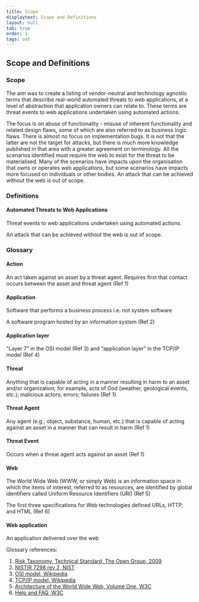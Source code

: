 ```yaml
---
title: Scope
displaytext: Scope and Definitions
layout: null
tab: true
order: 1
tags: oat
---
```


## Scope and Definitions

### Scope
The aim was to create a listing of vendor-neutral and technology agnostic terms that describe real-world automated threats to web applications, at a level of abstraction that application owners can relate to. These terms are threat events to web applications undertaken using automated actions.

The focus is on abuse of functionality - misuse of inherent functionality and related design flaws, some of which are also referred to as business logic flaws. There is almost no focus on implementation bugs. It is not that the latter are not the target for attacks, but there is much more knowledge published in that area with a greater agreement on terminology. All the scenarios identified must require the web to exist for the threat to be materialised. Many of the scenarios have impacts upon the organisation that owns or operates web applications, but some scenarios have impacts more focused on individuals or other bodies. An attack that can be achieved without the web is out of scope.

### Definitions

#### Automated Threats to Web Applications
Threat events to web applications undertaken using automated actions. 

An attack that can be achieved without the web is out of scope.

### Glossary

#### Action
An act taken against an asset by a threat agent. Requires first that contact occurs between the asset and threat agent (Ref 1)

#### Application
Software that performs a business process i.e. not system software

A software program hosted by an information system (Ref 2)
#### Application layer
"Layer 7” in the OSI model (Ref 3) and “application layer” in the TCP/IP model (Ref 4)

#### Threat
Anything that is capable of acting in a manner resulting in harm to an asset and/or organization; for example, acts of God (weather, geological events, etc.); malicious actors; errors; failures (Ref 1)

#### Threat Agent
Any agent (e.g., object, substance, human, etc.) that is capable of acting against an asset in a manner that can result in harm (Ref 1)

#### Threat Event
Occurs when a threat agent acts against an asset (Ref 1)

#### Web
The World Wide Web (WWW, or simply Web) is an information space in which the items of interest, referred to as resources, are identified by global identifiers called Uniform Resource Identifiers (URI) (Ref 5)

The first three specifications for Web technologies defined URLs, HTTP, and HTML (Ref 6)

#### Web application
An application delivered over the web

Glossary references:
1. [Risk Taxonomy, Technical Standard, The Open Group, 2009](http://pubs.opengroup.org/onlinepubs/9699919899/toc.pdf)
1. [NISTIR 7298 rev 2, NIST](http://nvlpubs.nist.gov/nistpubs/ir/2013/NIST.IR.7298r2.pdf)
1. [OSI model, Wikipedia](http://en.wikipedia.org/wiki/OSI_model)
1. [TCP/IP model, Wikipedia](http://en.wikipedia.org/wiki/Internet_protocol_suite)
1. [Architecture of the World Wide Web, Volume One, W3C](http://www.w3.org/TR/webarch/)
1. [Help and FAQ, W3C](http://www.w3.org/Help/)
